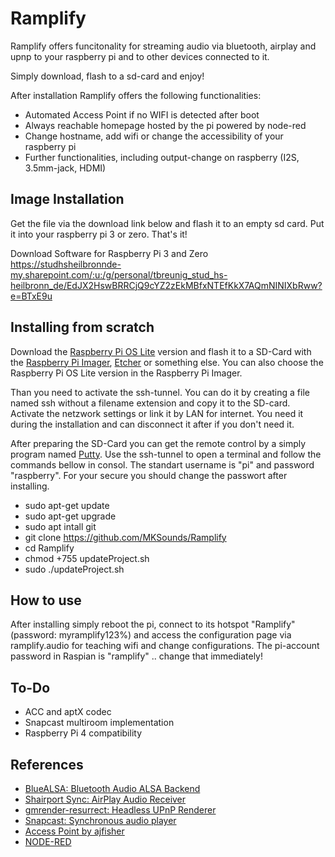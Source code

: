 # Ramplify

Ramplify offers funcitonality for streaming audio via bluetooth, airplay and upnp to your raspberry pi and to other devices connected to it.

Simply download, flash to a sd-card and enjoy!

After installation Ramplify offers the following functionalities:
- Automated Access Point if no WIFI is detected after boot
- Always reachable homepage hosted by the pi powered by node-red
- Change hostname, add wifi or change the accessibility of your raspberry pi
- Further functionalities, including output-change on raspberry (I2S, 3.5mm-jack, HDMI)

## Image Installation

Get the file via the download link below and flash it to an empty sd card. Put it into your raspberry pi 3 or zero. That's it!

Download Software for Raspberry Pi 3 and Zero                                                           
https://studhsheilbronnde-my.sharepoint.com/:u:/g/personal/tbreunig_stud_hs-heilbronn_de/EdJX2HswBRRCjQ9cYZ2zEkMBfxNTEfKkX7AQmNINIXbRww?e=BTxE9u

## Installing from scratch
Download the [Raspberry Pi OS Lite](https://www.raspberrypi.org/software/operating-systems/) version and flash it to a SD-Card with the [Raspberry Pi Imager](https://www.raspberrypi.org/software/), [Etcher](https://www.balena.io/etcher/) or something else. You can also choose the Raspberry Pi OS Lite version in the Raspberry Pi Imager.

Than you need to activate the ssh-tunnel. You can do it by creating a file named ssh without a filename extension and copy it to the SD-card.
Activate the netzwork settings or link it by LAN for internet. You need it during the installation and can disconnect it after if you don't need it.

After preparing the SD-Card you can get the remote control by a simply program named [Putty](https://www.putty.org/). Use the ssh-tunnel to open a terminal and follow the commands bellow in consol. The standart username is "pi" and password "raspberry". For your secure you should change the passwort after installing.

- sudo apt-get update
- sudo apt-get upgrade
- sudo apt intall git
- git clone https://github.com/MKSounds/Ramplify
- cd Ramplify
- chmod +755 updateProject.sh
- sudo ./updateProject.sh

## How to use

After installing simply reboot the pi, connect to its hotspot "Ramplify" (password: myramplify123%) and access the configuration page via ramplify.audio for teaching wifi and change configurations. The pi-account password in Raspian is "ramplify" .. change that immediately!

## To-Do
- ACC and aptX codec
- Snapcast multiroom implementation
- Raspberry Pi 4 compatibility

## References

- [BlueALSA: Bluetooth Audio ALSA Backend](https://github.com/Arkq/bluez-alsa)
- [Shairport Sync: AirPlay Audio Receiver](https://github.com/mikebrady/shairport-sync)
- [gmrender-resurrect: Headless UPnP Renderer](http://github.com/hzeller/gmrender-resurrect)
- [Snapcast: Synchronous audio player](https://github.com/badaix/snapcast)
- [Access Point by ajfisher](https://gist.github.com/ajfisher/a84889e64565d7a74888)
- [NODE-RED](https://nodered.org/)

